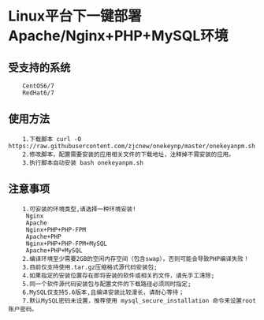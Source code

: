 Linux平台下一键部署Apache/Nginx+PHP+MySQL环境
========

受支持的系统
----
        CentOS6/7
        RedHat6/7

使用方法
----
        1.下载脚本 curl -O https://raw.githubusercontent.com/zjcnew/onekeynp/master/onekeyanpm.sh
        2.修改脚本，配置需要安装的应用相关文件的下载地址，注释掉不需安装的应用。
        3.执行脚本自动安装 bash onekeyanpm.sh

注意事项
----
        1.可安装的环境类型,请选择一种环境安装!
         Nginx
         Apache
         Nginx+PHP+PHP-FPM
         Apache+PHP
         Nginx+PHP+PHP-FPM+MySQL
         Apache+PHP+MySQL
        2.编译环境至少需要2GB的空闲内存空间（包含swap），否则可能会导致PHP编译失败！
        3.目前仅支持使用.tar.gz压缩格式源代码安装包;
        4.如果指定的安装位置存在即将安装的软件或相关的文件，请先手工清除;
        5.同一个软件源代码安装包与配置文件的下载路径必须同时指定;
        6.MySQL仅支持5.6版本,且编译安装比较漫长，请耐心等待；
        7.默认MySQL密码未设置，推荐使用 mysql_secure_installation 命令来设置root账户密码。
